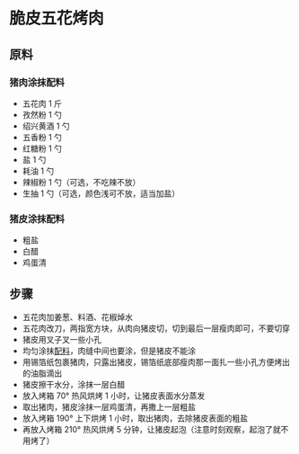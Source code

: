 # 脆皮五花烤肉


## 原料

### 猪肉涂抹配料

- 五花肉 1 斤
- 孜然粉 1 勺
- 绍兴黄酒 1 勺
- 五香粉 1 勺
- 红糖粉 1 勺
- 盐 1 勺
- 耗油 1 勺
- 辣椒粉 1 勺（可选，不吃辣不放）
- 生抽 1 勺（可选，颜色浅可不放，适当加盐）

### 猪皮涂抹配料

- 粗盐
- 白醋
- 鸡蛋清

## 步骤

- 五花肉加姜葱、料酒、花椒焯水
- 五花肉改刀，两指宽方块，从肉向猪皮切，切到最后一层瘦肉即可，不要切穿
- 猪皮用叉子叉一些小孔
- 均匀涂抹[配料](#猪肉涂抹配料)，肉缝中间也要涂，但是猪皮不能涂
- 用锡箔纸包裹猪肉，只露出猪皮，锡箔纸底部瘦肉那一面扎一些小孔方便烤出的油脂滴出
- 猪皮擦干水分，涂抹一层白醋
- 放入烤箱 70° 热风烘烤 1 小时，让猪皮表面水分蒸发
- 取出猪肉，猪皮涂抹一层鸡蛋清，再撒上一层粗盐
- 放入烤箱 190° 上下烘烤 1 小时，取出猪肉，去除猪皮表面的粗盐
- 再放入烤箱 210° 热风烘烤 5 分钟，让猪皮起泡（注意时刻观察，起泡了就不用烤了）

